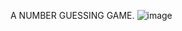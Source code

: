A NUMBER GUESSING GAME.
![image](https://github.com/user-attachments/assets/6a704ec4-8114-419e-90c1-57ff2e53fba6)
